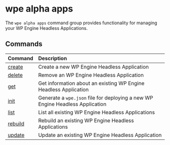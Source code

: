# wpe alpha apps

The `wpe alpha apps` command group provides functionality for managing your WP Engine Headless Applications.

## Commands

| Command                                          | Description                                                                   |
|:-------------------------------------------------|:------------------------------------------------------------------------------|
| [create](/reference/cli/wpe/alpha/apps/create)   | Create a new WP Engine Headless Application                                   |
| [delete](/reference/cli/wpe/alpha/apps/delete)   | Remove an WP Engine Headless Application                                      |
| [get](/reference/cli/wpe/alpha/apps/get)         | Get information about an existing WP Engine Headless Application              |
| [init](/reference/cli/wpe/alpha/apps/init)       | Generate a `wpe.json` file for deploying a new WP Engine Headless Application |
| [list](/reference/cli/wpe/alpha/apps/list)       | List all existing WP Engine Headless Applications                             |
| [rebuild](/reference/cli/wpe/alpha/apps/rebuild) | Rebuild an existing WP Engine Headless Applications                           |
| [update](/reference/cli/wpe/alpha/apps/update)   | Update an existing WP Engine Headless Application                             |
